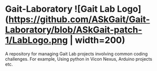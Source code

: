 # Gait-Laboratory ![Gait Lab Logo](https://github.com/ASkGait/Gait-Laboratory/blob/ASkGait-patch-1/LabLogo.png | width=200)

A repository for managing Gait Lab projects involving common coding challenges. For example, Using python in Vicon Nexus, Arduino projects etc.
